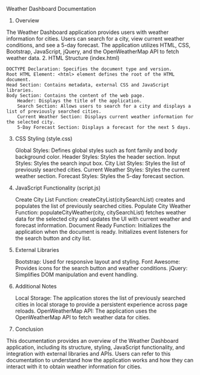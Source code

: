 Weather Dashboard Documentation
1. Overview

The Weather Dashboard application provides users with weather information for cities. Users can search for a city, view current weather conditions, and see a 5-day forecast. The application utilizes HTML, CSS, Bootstrap, JavaScript, jQuery, and the OpenWeatherMap API to fetch weather data.
2. HTML Structure (index.html)

    DOCTYPE Declaration: Specifies the document type and version.
    Root HTML Element: <html> element defines the root of the HTML document.
    Head Section: Contains metadata, external CSS and JavaScript libraries.
    Body Section: Contains the content of the web page.
        Header: Displays the title of the application.
        Search Section: Allows users to search for a city and displays a list of previously searched cities.
        Current Weather Section: Displays current weather information for the selected city.
        5-Day Forecast Section: Displays a forecast for the next 5 days.

3. CSS Styling (style.css)

    Global Styles: Defines global styles such as font family and body background color.
    Header Styles: Styles the header section.
    Input Styles: Styles the search input box.
    City List Styles: Styles the list of previously searched cities.
    Current Weather Styles: Styles the current weather section.
    Forecast Styles: Styles the 5-day forecast section.

4. JavaScript Functionality (script.js)

    Create City List Function: createCityList(citySearchList) creates and populates the list of previously searched cities.
    Populate City Weather Function: populateCityWeather(city, citySearchList) fetches weather data for the selected city and updates the UI with current weather and forecast information.
    Document Ready Function: Initializes the application when the document is ready.
        Initializes event listeners for the search button and city list.

5. External Libraries

    Bootstrap: Used for responsive layout and styling.
    Font Awesome: Provides icons for the search button and weather conditions.
    jQuery: Simplifies DOM manipulation and event handling.

6. Additional Notes

    Local Storage: The application stores the list of previously searched cities in local storage to provide a persistent experience across page reloads.
    OpenWeatherMap API: The application uses the OpenWeatherMap API to fetch weather data for cities.

7. Conclusion

This documentation provides an overview of the Weather Dashboard application, including its structure, styling, JavaScript functionality, and integration with external libraries and APIs. Users can refer to this documentation to understand how the application works and how they can interact with it to obtain weather information for cities.
